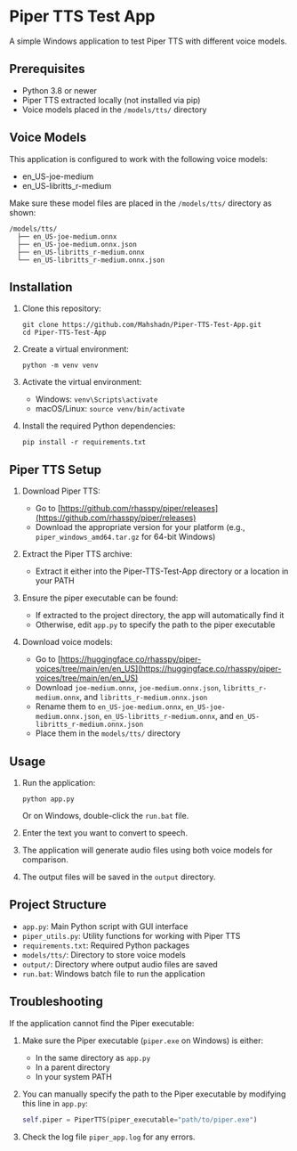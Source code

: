 # Piper TTS Test App

A simple Windows application to test Piper TTS with different voice models.

## Prerequisites

- Python 3.8 or newer
- Piper TTS extracted locally (not installed via pip)
- Voice models placed in the `/models/tts/` directory

## Voice Models

This application is configured to work with the following voice models:
- en_US-joe-medium
- en_US-libritts_r-medium

Make sure these model files are placed in the `/models/tts/` directory as shown:
```
/models/tts/
  ├── en_US-joe-medium.onnx
  ├── en_US-joe-medium.onnx.json
  ├── en_US-libritts_r-medium.onnx
  └── en_US-libritts_r-medium.onnx.json
```

## Installation

1. Clone this repository:
   ```
   git clone https://github.com/Mahshadn/Piper-TTS-Test-App.git
   cd Piper-TTS-Test-App
   ```

2. Create a virtual environment:
   ```
   python -m venv venv
   ```

3. Activate the virtual environment:
   - Windows: `venv\Scripts\activate`
   - macOS/Linux: `source venv/bin/activate`

4. Install the required Python dependencies:
   ```
   pip install -r requirements.txt
   ```

## Piper TTS Setup

1. Download Piper TTS:
   - Go to [https://github.com/rhasspy/piper/releases](https://github.com/rhasspy/piper/releases)
   - Download the appropriate version for your platform (e.g., `piper_windows_amd64.tar.gz` for 64-bit Windows)

2. Extract the Piper TTS archive:
   - Extract it either into the Piper-TTS-Test-App directory or a location in your PATH
   
3. Ensure the piper executable can be found:
   - If extracted to the project directory, the app will automatically find it
   - Otherwise, edit `app.py` to specify the path to the piper executable

4. Download voice models:
   - Go to [https://huggingface.co/rhasspy/piper-voices/tree/main/en/en_US](https://huggingface.co/rhasspy/piper-voices/tree/main/en/en_US)
   - Download `joe-medium.onnx`, `joe-medium.onnx.json`, `libritts_r-medium.onnx`, and `libritts_r-medium.onnx.json`
   - Rename them to `en_US-joe-medium.onnx`, `en_US-joe-medium.onnx.json`, `en_US-libritts_r-medium.onnx`, and `en_US-libritts_r-medium.onnx.json`
   - Place them in the `models/tts/` directory

## Usage

1. Run the application:
   ```
   python app.py
   ```
   
   Or on Windows, double-click the `run.bat` file.

2. Enter the text you want to convert to speech.

3. The application will generate audio files using both voice models for comparison.

4. The output files will be saved in the `output` directory.

## Project Structure

- `app.py`: Main Python script with GUI interface
- `piper_utils.py`: Utility functions for working with Piper TTS
- `requirements.txt`: Required Python packages
- `models/tts/`: Directory to store voice models
- `output/`: Directory where output audio files are saved
- `run.bat`: Windows batch file to run the application

## Troubleshooting

If the application cannot find the Piper executable:

1. Make sure the Piper executable (`piper.exe` on Windows) is either:
   - In the same directory as `app.py`
   - In a parent directory
   - In your system PATH

2. You can manually specify the path to the Piper executable by modifying this line in `app.py`:
   ```python
   self.piper = PiperTTS(piper_executable="path/to/piper.exe")
   ```

3. Check the log file `piper_app.log` for any errors.
